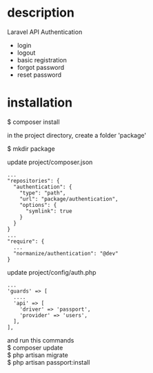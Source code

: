 # description  

Laravel API Authentication  
* login  
* logout  
* basic registration  
* forgot password  
* reset password  

# installation  

$ composer install  

in the project directory, create a folder 'package'  

$ mkdir package  


update project/composer.json  

```
...
"repositories": {
  "authentication": {
    "type": "path",
    "url": "package/authentication",
    "options": {
      "symlink": true
    }
  }
}
...
"require": {
  ...
  "normanize/authentication": "@dev"
}
```  

update project/config/auth.php  

```
...
'guards' => [
  ....
  'api' => [
    'driver' => 'passport',
    'provider' => 'users',
  ],
],
```  

and run this commands  
$ composer update  
$ php artisan migrate  
$ php artisan passport:install  
